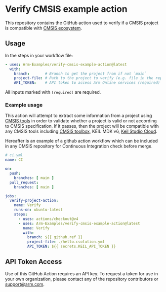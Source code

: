 # Verify CMSIS example action

This repository contains the GitHub action used to verify if a CMSIS project is compatible with [CMSIS ecosystem](https://www.keil.arm.com/cmsis).

## Usage

In the steps in your workflow file:
```yaml
- uses: Arm-Examples/verify-cmsis-example-action@latest
  with:
    branch:       # Branch to get the project from if not `main`
    project-file: # Path to the project to verify (e.g. file in the repository with `.csolution.yml` extension, etc.) (required)
    API_TOKEN:    # API token to access Arm Online services (required)
```

All inputs marked with `(required)` are required.

### Example usage

This action will attempt to extract some information from a project using [CMSIS tools](https://github.com/Open-CMSIS-Pack/devtools) in order to validate whether a project is valid or not according to CMSIS specification. If it passes, then the project will be compatible with any CMSIS tools including [CMSIS toolbox](https://github.com/Open-CMSIS-Pack/cmsis-toolbox), KEIL MDK v6, [Keil Studio Cloud](https://studio.keil.arm.com/cmsis).

Hereafter is an example of a github action workflow which can be included in any CMSIS repository for Continuous Integration check before merge.
```yaml
# ci.yml
name: CI

on:
  push:
    branches: [ main ]
  pull_request:
    branches: [ main ]

jobs:
  verify-project-action:
    name: Verify
    runs-on: ubuntu-latest
    steps:
      - uses: actions/checkout@v4
      - uses: Arm-Examples/verify-cmsis-example-action@latest
        name: Verify
        with:
          branch: ${{ github.ref }}
          project-file: ./hello.csolution.yml
          API_TOKEN: ${{ secrets.KEIL_API_TOKEN }}
```

## API Token Access

Use of this GitHub Action requires an API key. To request a token for use in your own organization, please contact any of the repository contributors or support@arm.com.
